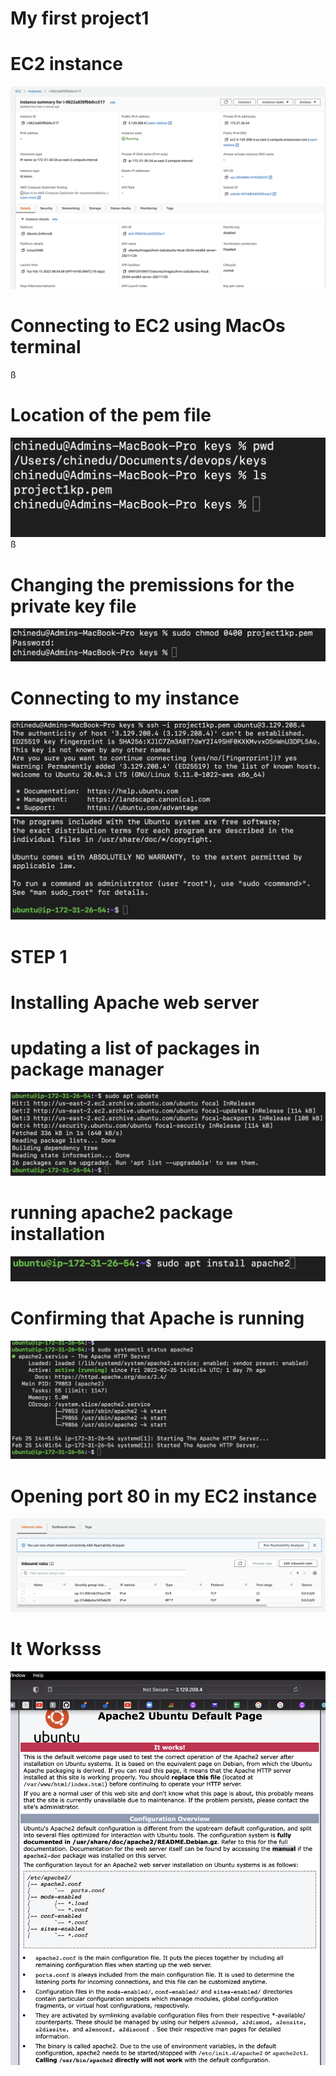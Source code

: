 # My first project1
# EC2 instance
![EC2 Instance!](ec2-instance.png)

# Connecting to EC2 using MacOs terminal
ß
# Location of the pem file
![EC2 Instance!](scrnshot1.png)
ß
# Changing the premissions for the private key file
![EC2 Instance!](scrnshot2.png)

# Connecting to my instance
![EC2 Instance!](scrnshot3.png)
![EC2 Instance!](scrnshot4.png)

# STEP 1
# Installing Apache web server
# updating a list of packages in package manager

![Installing apache!](scrnshot5.png)

# running apache2 package installation
![Installing apache!](scrnshot7.png)

# Confirming that Apache is running
![Installing apache!](scrnshot6.png)

# Opening port 80 in my EC2 instance
![Installing apache!](scrnshot9.png)

# It Worksss

![Installing apache!](scrnshot10.png)